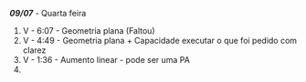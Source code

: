 ***09/07*** - Quarta feira

1. V - 6:07 - Geometria plana (Faltou)
2. V - 4:49 - Geometria plana + Capacidade executar o que foi pedido com clarez
3. V - 1:36 - Aumento linear - pode ser uma PA
4. 